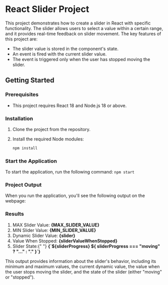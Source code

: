 # React Slider Project

This project demonstrates how to create a slider in React with specific functionality. The slider allows users to select a value within a certain range, and it provides real-time feedback on slider movement. The key features of this project are:

- The slider value is stored in the component's state.
- An event is fired with the current slider value.
- The event is triggered only when the user has stopped moving the slider.

## Getting Started

### Prerequisites

- This project requires React 18 and Node.js 18 or above.

### Installation

1. Clone the project from the repository.
2. Install the required Node modules:

   ```bash
   npm install
### Start the Application
To start the application, run the following command:
```npm start```

### Project Output
When you run the application, you'll see the following output on the webpage:

<h3>Results</h3>
<ol>
  <li>
    MAX Slider Value: <b>{MAX_SLIDER_VALUE}</b>
  </li>
  <li>
    MIN Slider Value: <b>{MIN_SLIDER_VALUE}</b>
  </li>
  <li>
    Dynamic Slider Value: <b>{slider}</b>
  </li>
  <li>
    Value When Stopped: <b>{sliderValueWhenStopped}</b>
  </li>
  <li>
    Slider State:{" "}
    <b>{`${sliderProgress}  ${
      sliderProgress === "moving" ? "..." : "."
    }`}</b>
  </li>
</ol>

This output provides information about the slider's behavior, including its minimum and maximum values, the current dynamic value, the value when the user stops moving the slider, and the state of the slider (either "moving" or "stopped").